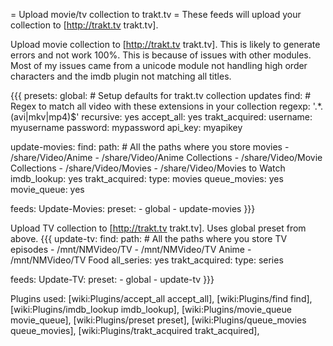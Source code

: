 = Upload movie/tv collection to trakt.tv =
These feeds will upload your collection to [http://trakt.tv trakt.tv].

Upload movie collection to [http://trakt.tv trakt.tv].
This is likely to generate errors and not work 100%. This is because of issues with other modules. Most of my  issues came from a unicode module not handling high order characters and the imdb plugin not matching all titles.

{{{
presets:
  global:
    # Setup defaults for trakt.tv collection updates
    find:
      # Regex to match all video with these extensions in your collection
      regexp: '.*\.(avi|mkv|mp4)$'
      recursive: yes
    accept_all: yes
    trakt_acquired:
      username: myusername
      password: mypassword
      api_key: myapikey

  update-movies:
    find:
      path:
        # All the paths where you store movies
        - /share/Video/Anime
        - /share/Video/Anime Collections
        - /share/Video/Movie Collections
        - /share/Video/Movies
        - /share/Video/Movies to Watch
    imdb_lookup: yes
    trakt_acquired:
      type: movies
    queue_movies: yes
    movie_queue:  yes

feeds:
  Update-Movies:
    preset:
      - global
      - update-movies
}}}

Upload TV collection to [http://trakt.tv trakt.tv]. Uses global preset from above.
{{{
  update-tv:
    find:
      path:
        # All the paths where you store TV episodes
        - /mnt/NMVideo/TV
        - /mnt/NMVideo/TV Anime
        - /mnt/NMVideo/TV Food
    all_series: yes
    trakt_acquired:
      type: series

feeds:
  Update-TV:
    preset:
      - global
      - update-tv
}}}

Plugins used: [wiki:Plugins/accept_all accept_all], [wiki:Plugins/find find], [wiki:Plugins/imdb_lookup imdb_lookup], [wiki:Plugins/movie_queue movie_queue], [wiki:Plugins/preset preset], [wiki:Plugins/queue_movies queue_movies], [wiki:Plugins/trakt_acquired trakt_acquired], 

